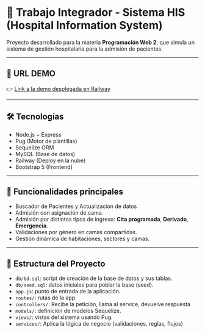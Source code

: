 # 🏥 Trabajo Integrador - Sistema HIS (Hospital Information System)

Proyecto desarrollado para la materia **Programación Web 2**, que simula un sistema de gestión hospitalaria para la admisión de pacientes.

---

## 🔗 URL DEMO

👉 [Link a la demo desplegada en Railway](#)  

---

## 🛠️ Tecnologías

- Node.js + Express
- Pug (Motor de plantillas)
- Sequelize ORM
- MySQL (Base de datos)
- Railway (Deploy en la nube)
- Bootstrap 5 (Frontend)

---

## 🧠 Funcionalidades principales
- Buscador de Pacientes y Actualizacion de datos
- Admisión con asignación de cama.
- Admisión por distintos tipos de ingreso: **Cita programada**, **Derivado**, **Emergencia**.
- Validaciones por género en camas compartidas.
- Gestión dinámica de habitaciones, sectores y camas.

---

## 📂 Estructura del Proyecto

- `db/bd.sql`: script de creación de la base de datos y sus tablas.
- `db/seed.sql`: datos iniciales para poblar la base (seed).
- `app.js`: punto de entrada de la aplicación.
- `routes/`: rutas de la app.
- `controllers/`: Recibe la petición, llama al service, devuelve respuesta
- `models/`: definición de modelos Sequelize.
- `views/`: vistas del sistema usando Pug.
- `services/`: Aplica la lógica de negocio (validaciones, reglas, flujos)



